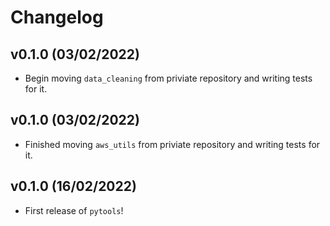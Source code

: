 # Changelog

<!--next-version-placeholder-->

## v0.1.0 (03/02/2022)

- Begin moving `data_cleaning` from priviate repository and writing tests for it.

## v0.1.0 (03/02/2022)

- Finished moving `aws_utils` from priviate repository and writing tests for it.

## v0.1.0 (16/02/2022)

- First release of `pytools`!